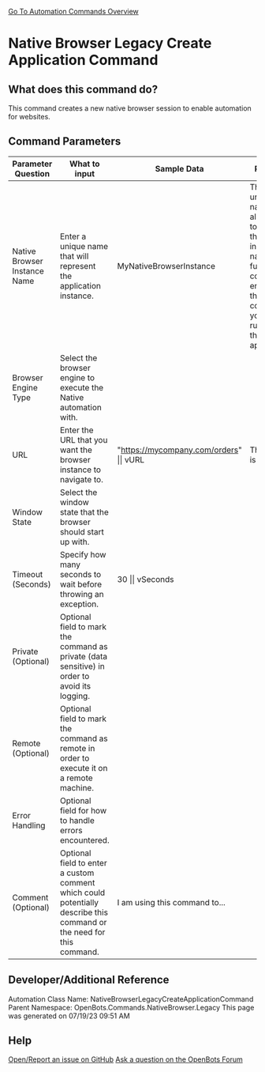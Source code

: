 <!--TITLE: Native Browser Legacy Create Application Command -->
<!-- SUBTITLE: a command in the Native Browser Commands\Legacy group. -->
[Go To Automation Commands Overview](/automation-commands)


# Native Browser Legacy Create Application Command


## What does this command do?
This command creates a new native browser session to enable automation for websites.


## Command Parameters
| Parameter Question   	| What to input  	|  Sample Data 	| Remarks  	|
| ---                    | ---               | ---           | ---       |
|Native Browser Instance Name|Enter a unique name that will represent the application instance.|MyNativeBrowserInstance|This unique name allows you to refer to the instance by name in future commands, ensuring that the commands you specify run against the correct application.|
|Browser Engine Type|Select the browser engine to execute the Native automation with.|||
|URL|Enter the URL that you want the browser instance to navigate to.|"https://mycompany.com/orders" \|\| vURL|This input is optional.|
|Window State|Select the window state that the browser should start up with.|||
|Timeout (Seconds)|Specify how many seconds to wait before throwing an exception.|30 \|\| vSeconds||
|Private (Optional)|Optional field to mark the command as private (data sensitive) in order to avoid its logging.|||
|Remote (Optional)|Optional field to mark the command as remote in order to execute it on a remote machine.|||
|Error Handling|Optional field for how to handle errors encountered.|||
|Comment (Optional)|Optional field to enter a custom comment which could potentially describe this command or the need for this command.|I am using this command to...||


## Developer/Additional Reference
Automation Class Name: NativeBrowserLegacyCreateApplicationCommand
Parent Namespace: OpenBots.Commands.NativeBrowser.Legacy
This page was generated on 07/19/23 09:51 AM


## Help
[Open/Report an issue on GitHub](https://github.com/OpenBotsAI/OpenBots.Studio/issues/new)
[Ask a question on the OpenBots Forum](https://openbots.ai/forums/)
